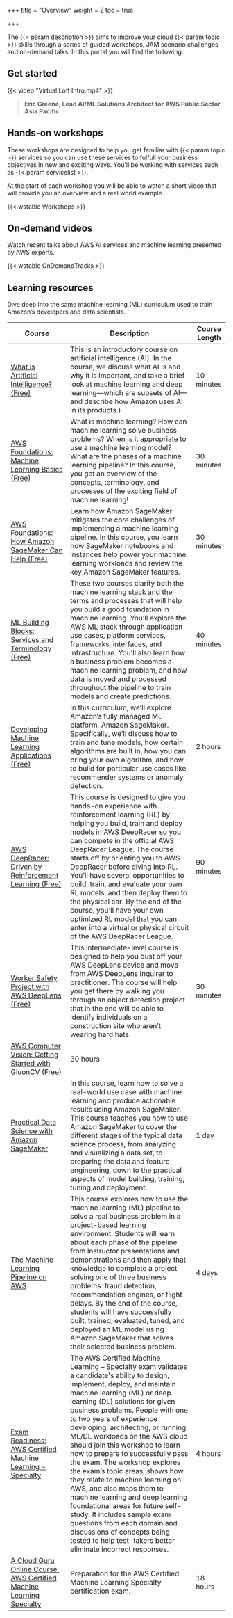 +++
title = "Overview"
weight = 2
toc = true

+++

The {{< param description >}} aims to improve your cloud {{< param topic >}} skills through a series of guided workshops, JAM scenario challenges and on-demand talks. In this portal you will find the following:

## Get started

{{< video "Virtual Loft Intro.mp4" >}}

>  **Eric Greene, Lead AI/ML Solutions Architect for AWS Public Sector Asia Pacific** 

 
## Hands-on workshops

These workshops are designed to help you get familiar with {{< param topic >}} services so you can use these services to fulfull your business objectives in new and exciting ways. You'll be working with services such as {{< param servicelist >}}. 

At the start of each workshop you will be able to watch a short video that will provide you an overview and a real world example.

{{< wstable Workshops >}}

## On-demand videos

Watch recent talks about AWS AI services and machine learning presented by AWS experts.

{{< wstable OnDemandTracks >}}

## Learning resources

Dive deep into the same machine learning (ML) curriculum used to train Amazon’s developers and data scientists.

| Course | Description | Course Length |
|-----|----------|---------|
| [What is Artificial Intelligence? (Free)](https://www.aws.training/Details/Video?id=27394) | This is an introductory course on artificial intelligence (AI). In the course, we discuss what AI is and why it is important, and take a brief look at machine learning and deep learning—which are subsets of AI—and describe how Amazon uses AI in its products.) | 10 minutes |
| [AWS Foundations: Machine Learning Basics (Free)](https://www.aws.training/Details/Video?id=49644) | What is machine learning? How can machine learning solve business problems? When is it appropriate to use a machine learning model? What are the phases of a machine learning pipeline? In this course, you get an overview of the concepts, terminology, and processes of the exciting field of machine learning! | 30 minutes |
| [AWS Foundations: How Amazon SageMaker Can Help (Free)](https://www.aws.training/Details/Video?id=49646) | Learn how Amazon SageMaker mitigates the core challenges of implementing a machine learning pipeline. In this course, you learn how SageMaker notebooks and instances help power your machine learning workloads and review the key Amazon SageMaker features. | 30 minutes |
| [ML Building Blocks: Services and Terminology (Free)](https://www.aws.training/Details/Curriculum?id=27242) | These two courses clarify both the machine learning stack and the terms and processes that will help you build a good foundation in machine learning. You’ll explore the AWS ML stack through application use cases, platform services, frameworks, interfaces, and infrastructure. You’ll also learn how a business problem becomes a machine learning problem, and how data is moved and processed throughout the pipeline to train models and create predictions. | 40 minutes |
| [Developing Machine Learning Applications (Free)](https://www.aws.training/Details/Curriculum?id=27243) | In this curriculum, we’ll explore Amazon’s fully managed ML platform, Amazon SageMaker. Specifically, we’ll discuss how to train and tune models, how certain algorithms are built in, how you can bring your own algorithm, and how to build for particular use cases like recommender systems or anomaly detection. | 2 hours |
| [AWS DeepRacer: Driven by Reinforcement Learning (Free)](https://www.aws.training/Details/eLearning?id=32143) | This course is designed to give you hands-on experience with reinforcement learning (RL) by helping you build, train and deploy models in AWS DeepRacer so you can compete in the official AWS DeepRacer League. The course starts off by orienting you to AWS DeepRacer before diving into RL. You’ll have several opportunities to build, train, and evaluate your own RL models, and then deploy them to the physical car. By the end of the course, you’ll have your own optimized RL model that you can enter into a virtual or physical circuit of the AWS DeepRacer League. | 90 minutes |
| [Worker Safety Project with AWS DeepLens (Free)](https://www.aws.training/Details/eLearning?id=32077) | This intermediate-level course is designed to help you dust off your AWS DeepLens device and move from AWS DeepLens inquirer to practitioner. The course will help you get there by walking you through an object detection project that in the end will be able to identify individuals on a construction site who aren’t wearing hard hats. | 30 minutes |
| [AWS Computer Vision: Getting Started with GluonCV (Free)](https://www.coursera.org/learn/aws-computer-vision-gluoncv) | 30 hours | 
| [Practical Data Science with Amazon SageMaker](https://www.aws.training/SessionSearch?pageNumber=1&courseId=40748) | In this course, learn how to solve a real-world use case with machine learning and produce actionable results using Amazon SageMaker. This course teaches you how to use Amazon SageMaker to cover the different stages of the typical data science process, from analyzing and visualizing a data set, to preparing the data and feature engineering, down to the practical aspects of model building, training, tuning and deployment. | 1 day |
| [The Machine Learning Pipeline on AWS](https://www.aws.training/SessionSearch?pageNumber=1&courseId=38910) | This course explores how to use the machine learning (ML) pipeline to solve a real business problem in a project-based learning environment. Students will learn about each phase of the pipeline from instructor presentations and demonstrations and then apply that knowledge to complete a project solving one of three business problems: fraud detection, recommendation engines, or flight delays. By the end of the course, students will have successfully built, trained, evaluated, tuned, and deployed an ML model using Amazon SageMaker that solves their selected business problem. | 4 days |
| [Exam Readiness: AWS Certified Machine Learning - Specialty](https://www.aws.training/SessionSearch?pageNumber=1&courseId=10021) | The AWS Certified Machine Learning – Specialty exam validates a candidate's ability to design, implement, deploy, and maintain machine learning (ML) or deep learning (DL) solutions for given business problems. People with one to two years of experience developing, architecting, or running ML/DL workloads on the AWS cloud should join this workshop to learn how to prepare to successfully pass the exam. The workshop explores the exam’s topic areas, shows how they relate to machine learning on AWS, and also maps them to machine learning and deep learning foundational areas for future self-study. It includes sample exam questions from each domain and discussions of concepts being tested to help test-takers better eliminate incorrect responses. | 4 hours |
| [A Cloud Guru Online Course: AWS Certified Machine Learning Specialty](https://acloud.guru/learn/aws-certified-machine-learning-specialty) | Preparation for the AWS Certified Machine Learning Specialty certification exam.| 18 hours |